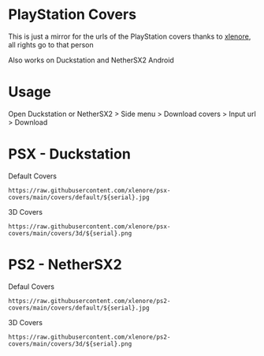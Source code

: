 # PlayStation Covers

This is just a mirror for the urls of the PlayStation covers thanks to [xlenore](https://github.com/xlenore), all rights go to that person

Also works on Duckstation and NetherSX2 Android

# Usage

Open Duckstation or NetherSX2 > Side menu > Download covers > Input url > Download

# PSX - Duckstation

Default Covers

`https://raw.githubusercontent.com/xlenore/psx-covers/main/covers/default/${serial}.jpg`

3D Covers

`https://raw.githubusercontent.com/xlenore/psx-covers/main/covers/3d/${serial}.png`

# PS2 - NetherSX2

Defaul Covers

`https://raw.githubusercontent.com/xlenore/ps2-covers/main/covers/default/${serial}.jpg`

3D Covers

`https://raw.githubusercontent.com/xlenore/ps2-covers/main/covers/3d/${serial}.png`
